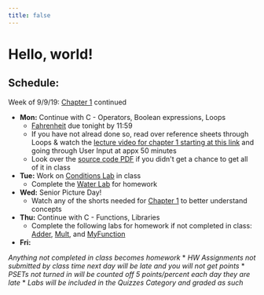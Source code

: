 ```yaml
---
title: false
---
```


# Hello, world!

## Schedule:

Week of 9/9/19: [Chapter 1](curriculum/1) continued
  - **Mon:** Continue with C - Operators, Boolean expressions, Loops
    - [Fahrenheit](https://docs.cs50.net/2019/ap/problems/fahrenheit/fahrenheit.html) due tonight by 11:59
    - If you have not alread done so, read over reference sheets through Loops & watch the [lecture video for chapter 1 starting at this link](https://video.cs50.net/2018/fall/lectures/1?t=15m58s) and going through User Input at appx 50 minutes
    - Look over the [source code PDF](https://cdn.cs50.net/2018/fall/lectures/1/src1.pdf) if you didn't get a chance to get all of it in class
  - **Tue:** Work on [Conditions Lab](https://lab.cs50.io/candib80/cs50labs/c/conditions/) in class
    - Complete the [Water Lab](https://lab.cs50.io/candib80/cs50labs/c/water/) for homework
  - **Wed:** Senior Picture Day!
    - Watch any of the shorts needed for [Chapter 1](curriculum/1) to better understand concepts
  - **Thu:** Continue with C - Functions, Libraries
    - Complete the following labs for homework if not completed in class: [Adder](https://lab.cs50.io/candib80/cs50labs/c/adder/), [Mult](https://lab.cs50.io/candib80/cs50labs/c/mult/), and [MyFunction](https://lab.cs50.io/candib80/cs50labs/c/myFunction/)
  - **Fri:** 

  *Anything not completed in class becomes homework*
    * *HW Assignments not submitted by class time next day will be late and you will not get points*
    * *PSETs not turned in will be counted off 5 points/percent each day they are late*
    * *Labs will be included in the Quizzes Category and graded as such*

<!-- This is CS50 AP, Harvard University's introduction to the intellectual enterprises of computer science and the art of programming for students in high school, which satisfies the College Board's AP CS Principles curriculum framework.

<iframe src="https://www.youtube.com/embed/tZxLMIk_SaY?playlist=GAB6Gm7pTTA"></iframe> -->
